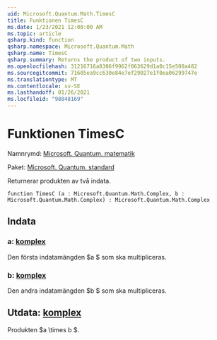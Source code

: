 ```yaml
---
uid: Microsoft.Quantum.Math.TimesC
title: Funktionen TimesC
ms.date: 1/23/2021 12:00:00 AM
ms.topic: article
qsharp.kind: function
qsharp.namespace: Microsoft.Quantum.Math
qsharp.name: TimesC
qsharp.summary: Returns the product of two inputs.
ms.openlocfilehash: 31216716a8306f9962f063629d1a0c15e508a482
ms.sourcegitcommit: 71605ea9cc630e84e7ef29027e1f0ea06299747e
ms.translationtype: MT
ms.contentlocale: sv-SE
ms.lasthandoff: 01/26/2021
ms.locfileid: "98848169"
---
```

# <a name="timesc-function"></a>Funktionen TimesC

Namnrymd: [Microsoft. Quantum. matematik](xref:Microsoft.Quantum.Math)

Paket: [Microsoft. Quantum. standard](https://nuget.org/packages/Microsoft.Quantum.Standard)


Returnerar produkten av två indata.

```qsharp
function TimesC (a : Microsoft.Quantum.Math.Complex, b : Microsoft.Quantum.Math.Complex) : Microsoft.Quantum.Math.Complex
```


## <a name="input"></a>Indata

### <a name="a--complex"></a>a: [komplex](xref:Microsoft.Quantum.Math.Complex)

Den första indatamängden $a $ som ska multipliceras.


### <a name="b--complex"></a>b: [komplex](xref:Microsoft.Quantum.Math.Complex)

Den andra indatamängden $b $ som ska multipliceras.



## <a name="output--complex"></a>Utdata: [komplex](xref:Microsoft.Quantum.Math.Complex)

Produkten $a \times b $.